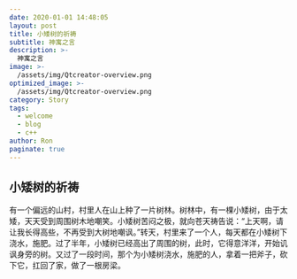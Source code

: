 ```yaml
---
date: 2020-01-01 14:48:05
layout: post
title: 小矮树的祈祷
subtitle: 神寓之言
description: >-
  神寓之言
image: >-
  /assets/img/Qtcreator-overview.png
optimized_image: >-
  /assets/img/Qtcreator-overview.png
category: Story
tags:
  - welcome
  - blog
  - c++
author: Ron
paginate: true
---
```

 ## 小矮树的祈祷

   有一个偏远的山村，村里人在山上种了一片树林。树林中，有一棵小矮树，由于太矮，天天受到周围树木地嘲笑。小矮树苦闷之极，就向苍天祷告说：“上天啊，请让我长得高些，不再受到大树地嘲讽。”转天，村里来了一个人，每天都在小矮树下浇水，施肥。过了半年，小矮树已经高出了周围的树，此时，它得意洋洋，开始讥讽身旁的树。又过了一段时间，那个为小矮树浇水，施肥的人，拿着一把斧子，砍下它，扛回了家，做了一根房梁。



